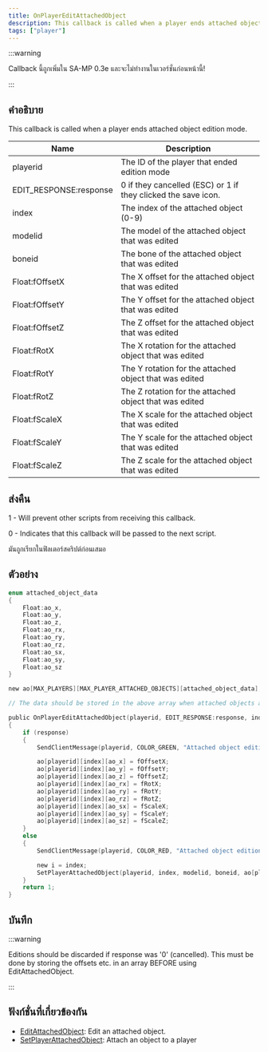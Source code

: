 ```yaml
---
title: OnPlayerEditAttachedObject
description: This callback is called when a player ends attached object edition mode.
tags: ["player"]
---
```


:::warning

Callback นี้ถูกเพิ่มใน SA-MP 0.3e และจะไม่ทำงานในเวอร์ชั่นก่อนหน้านี้!

:::

## คำอธิบาย

This callback is called when a player ends attached object edition mode.

| Name                   | Description                                                   |
|------------------------|---------------------------------------------------------------|
| playerid               | The ID of the player that ended edition mode                  |
| EDIT_RESPONSE:response | 0 if they cancelled (ESC) or 1 if they clicked the save icon. |
| index                  | The index of the attached object (0-9)                        |
| modelid                | The model of the attached object that was edited              |
| boneid                 | The bone of the attached object that was edited               |
| Float:fOffsetX         | The X offset for the attached object that was edited          |
| Float:fOffsetY         | The Y offset for the attached object that was edited          |
| Float:fOffsetZ         | The Z offset for the attached object that was edited          |
| Float:fRotX            | The X rotation for the attached object that was edited        |
| Float:fRotY            | The Y rotation for the attached object that was edited        |
| Float:fRotZ            | The Z rotation for the attached object that was edited        |
| Float:fScaleX          | The X scale for the attached object that was edited           |
| Float:fScaleY          | The Y scale for the attached object that was edited           |
| Float:fScaleZ          | The Z scale for the attached object that was edited           |

## ส่งคืน

1 - Will prevent other scripts from receiving this callback.

0 - Indicates that this callback will be passed to the next script.

มันถูกเรียกในฟิลเตอร์สคริปต์ก่อนเสมอ

## ตัวอย่าง

```c
enum attached_object_data
{
    Float:ao_x,
    Float:ao_y,
    Float:ao_z,
    Float:ao_rx,
    Float:ao_ry,
    Float:ao_rz,
    Float:ao_sx,
    Float:ao_sy,
    Float:ao_sz
}

new ao[MAX_PLAYERS][MAX_PLAYER_ATTACHED_OBJECTS][attached_object_data];

// The data should be stored in the above array when attached objects are attached.

public OnPlayerEditAttachedObject(playerid, EDIT_RESPONSE:response, index, modelid, boneid, Float:fOffsetX, Float:fOffsetY, Float:fOffsetZ, Float:fRotX, Float:fRotY, Float:fRotZ, Float:fScaleX, Float:fScaleY, Float:fScaleZ)
{
    if (response)
    {
        SendClientMessage(playerid, COLOR_GREEN, "Attached object edition saved.");

        ao[playerid][index][ao_x] = fOffsetX;
        ao[playerid][index][ao_y] = fOffsetY;
        ao[playerid][index][ao_z] = fOffsetZ;
        ao[playerid][index][ao_rx] = fRotX;
        ao[playerid][index][ao_ry] = fRotY;
        ao[playerid][index][ao_rz] = fRotZ;
        ao[playerid][index][ao_sx] = fScaleX;
        ao[playerid][index][ao_sy] = fScaleY;
        ao[playerid][index][ao_sz] = fScaleZ;
    }
    else
    {
        SendClientMessage(playerid, COLOR_RED, "Attached object edition not saved.");

        new i = index;
        SetPlayerAttachedObject(playerid, index, modelid, boneid, ao[playerid][i][ao_x], ao[playerid][i][ao_y], ao[playerid][i][ao_z], ao[playerid][i][ao_rx], ao[playerid][i][ao_ry], ao[playerid][i][ao_rz], ao[playerid][i][ao_sx], ao[playerid][i][ao_sy], ao[playerid][i][ao_sz]);
    }
    return 1;
}
```

## บันทึก

:::warning

Editions should be discarded if response was '0' (cancelled). This must be done by storing the offsets etc. in an array BEFORE using EditAttachedObject.

:::

## ฟังก์ชั่นที่เกี่ยวข้องกัน

- [EditAttachedObject](../functions/EditAttachedObject): Edit an attached object.
- [SetPlayerAttachedObject](../functions/SetPlayerAttachedObject): Attach an object to a player
